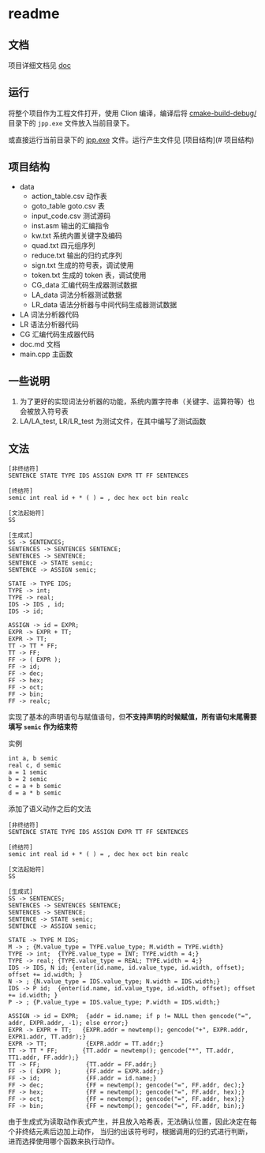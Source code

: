 # readme

## 文档
项目详细文档见 [doc](./doc.md)

## 运行

将整个项目作为工程文件打开，使用 Clion 编译，编译后将 [cmake-build-debug/](cmake-build-debug) 目录下的 `jpp.exe` 文件放入当前目录下。

或直接运行当前目录下的 [jpp.exe](jpp.exe) 文件。运行产生文件见 [项目结构](# 项目结构)

## 项目结构

* data
  * action_table.csv 动作表
  * goto_table goto.csv 表
  * input_code.csv 测试源码
  * inst.asm 输出的汇编指令
  * kw.txt 系统内置关键字及编码
  * quad.txt 四元组序列
  * reduce.txt 输出的归约式序列
  * sign.txt 生成的符号表，调试使用
  * token.txt 生成的 token 表，调试使用
  * CG_data 汇编代码生成器测试数据
  * LA_data 词法分析器测试数据
  * LR_data 语法分析器与中间代码生成器测试数据
* LA 词法分析器代码
* LR 语法分析器代码
* CG 汇编代码生成器代码
* doc.md 文档
* main.cpp 主函数

## 一些说明

1. 为了更好的实现词法分析器的功能，系统内置字符串（关键字、运算符等）也会被放入符号表
2. LA/LA_test, LR/LR_test 为测试文件，在其中编写了测试函数

## 文法

```
[非终结符]
SENTENCE STATE TYPE IDS ASSIGN EXPR TT FF SENTENCES

[终结符]
semic int real id + * ( ) = , dec hex oct bin realc

[文法起始符]
SS

[生成式]
SS -> SENTENCES;
SENTENCES -> SENTENCES SENTENCE;
SENTENCES -> SENTENCE;
SENTENCE -> STATE semic;
SENTENCE -> ASSIGN semic;

STATE -> TYPE IDS;
TYPE -> int;
TYPE -> real;
IDS -> IDS , id;
IDS -> id;

ASSIGN -> id = EXPR;
EXPR -> EXPR + TT;
EXPR -> TT;
TT -> TT * FF;
TT -> FF;
FF -> ( EXPR );
FF -> id;
FF -> dec;
FF -> hex;
FF -> oct;
FF -> bin;
FF -> realc;
```

实现了基本的声明语句与赋值语句，但**不支持声明的时候赋值，所有语句末尾需要填写 `semic` 作为结束符**

实例
```
int a, b semic
real c, d semic
a = 1 semic
b = 2 semic
c = a + b semic
d = a * b semic
```

添加了语义动作之后的文法

```
[非终结符]
SENTENCE STATE TYPE IDS ASSIGN EXPR TT FF SENTENCES

[终结符]
semic int real id + * ( ) = , dec hex oct bin realc

[文法起始符]
SS

[生成式]
SS -> SENTENCES;
SENTENCES -> SENTENCES SENTENCE;
SENTENCES -> SENTENCE;
SENTENCE -> STATE semic;
SENTENCE -> ASSIGN semic;

STATE -> TYPE M IDS;
M -> ; {M.value_type = TYPE.value_type; M.width = TYPE.width}
TYPE -> int;  {TYPE.value_type = INT; TYPE.width = 4;}
TYPE -> real; {TYPE.value_type = REAL; TYPE.width = 4;}
IDS -> IDS, N id; {enter(id.name, id.value_type, id.width, offset); offset += id.width; }
N -> ; {N.value_type = IDS.value_type; N.width = IDS.width;}
IDS -> P id;  {enter(id.name, id.value_type, id.width, offset); offset += id.width; }
P -> ; {P.value_type = IDS.value_type; P.width = IDS.width;}

ASSIGN -> id = EXPR;  {addr = id.name; if p != NULL then gencode("=", addr, EXPR.addr, -1); else error;}
EXPR -> EXPR + TT;   {EXPR.addr = newtemp(); gencode("+", EXPR.addr, EXPR1.addr, TT.addr);}
EXPR -> TT;           {EXPR.addr = TT.addr;}
TT -> TT * FF;       {TT.addr = newtemp(); gencode("*", TT.addr, TT1.addr, FF.addr);}
TT -> FF;             {TT.addr = FF.addr;}
FF -> ( EXPR );       {FF.addr = EXPR.addr;}
FF -> id;             {FF.addr = id.name;}
FF -> dec;            {FF = newtemp(); gencode("=", FF.addr, dec);}
FF -> hex;            {FF = newtemp(); gencode("=", FF.addr, hex);} 
FF -> oct;            {FF = newtemp(); gencode("=", FF.addr, hex);}
FF -> bin;            {FF = newtemp(); gencode("=", FF.addr, bin);} 
```

由于生成式为读取动作表式产生，并且放入哈希表，无法确认位置，因此决定在每个非终结元素后边加上动作，
当归约出该符号时，根据调用的归约式进行判断，进而选择使用哪个函数来执行动作。